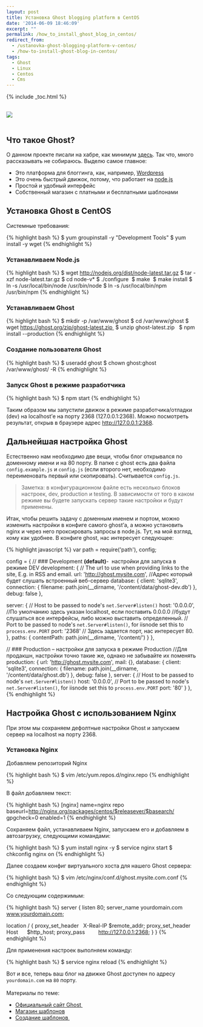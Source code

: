 ```yaml
---
layout: post
title: Установка Ghost blogging platform в CentOS
date: '2014-06-09 18:46:09'
excerpt: ""
permalink: /how_to_install_ghost_blog_in_centos/
redirect_from:
  - /ustanovka-ghost-blogging-platform-v-centos/
  - /how-to-install-ghost-blog-in-centos/
tags:
  - Ghost
  - Linux
  - Centos
  - Cms
---
```


{% include _toc.html %}

<br>
<img src="https://farm1.staticflickr.com/761/21466116380_27b5eb901e_o.jpg">
<br>
<br>

## Что такое Ghost?
О данном проекте писали на хабре, как минимум <a href="http://habrahabr.ru/post/197546/" target="_blank">здесь</a>. Так что, много рассказывать не собираюсь. Выделю самое главное:

* Это платформа для блоггинга, как, например, <a href="http://wordpress.org" target="_blank">Wordpress</a>
* Это очень быстрый движок, потому, что работает на <a href="http://nodejs.org/" target="_blank">node.js</a>
* Простой и удобный интерфейс
* Собственный магазин с платными и бесплатными шаблонами

## Установка Ghost в CentOS

Системные требования:

{% highlight bash %}
$ yum groupinstall -y "Development Tools"
$ yum install -y wget
{% endhighlight %}

### Устанавливаем Node.js

{% highlight bash %}
$ wget http://nodejs.org/dist/node-latest.tar.gz
$ tar -xzf node-latest.tar.gz
$ cd node-v*
$ ./configure 
$ make 
$ make install
$ ln -s /usr/local/bin/node /usr/bin/node
$ ln -s /usr/local/bin/npm /usr/bin/npm
{% endhighlight %}

### Устанавливаем Ghost

{% highlight bash %}
$ mkdir -p /var/www/ghost
$ cd /var/www/ghost
$ wget https://ghost.org/zip/ghost-latest.zip 
$ unzip ghost-latest.zip  
$ npm install --production
{% endhighlight %}

### Создание пользователя Ghost

{% highlight bash %}
$ useradd ghost
$ chown ghost:ghost /var/www/ghost/ -R
{% endhighlight %}

### Запуск Ghost в режиме разработчика

{% highlight bash %}
$ npm start
{% endhighlight %}

Таким образом мы запустили движок в режиме разработчика/отладки (dev) на localhost’е на порту 2368 (127.0.0.1:2368). Можно посмотреть результат, открыв в браузере адрес <a href="http://127.0.0.1:2368">http://127.0.0.1:2368</a>.

## Дальнейшая настройка Ghost

Естественно нам необходимо две вещи, чтобы блог открывался по доменному имени и на 80 порту. В папке с ghost есть два файла `config.example.js` и `config.js` (если второго нет, необходимо переименовать первый или скопировать). Считывается `config.js`.

> Заметка: в конфигурационном файле есть несколько блоков настроек, dev, production и testing. В зависимости от того в каком режиме вы будете запускать сервер такие настройки и будут применены.

Итак, чтобы решить задачу с доменным именем и портом, можно изменить настройки в конфиге самого ghost’а, а можно установить nginx и через него проксировать запросы в node.js. Тут, на мой взгляд, кому как удобнее. В конфиге ghost, нас интересует следующее:

{% highlight javascript %}
var path = require('path'),
config;

config = {
// ### Development **(default)**-  настройки для запуска в режиме DEV
development: {
// The url to use when providing links to the site, E.g. in RSS and email.
url: 'http://ghost.mysite.com', //Адрес который будет слушать встроенный веб-сервер
database: {
client: 'sqlite3',
connection: {
filename: path.join(__dirname, '/content/data/ghost-dev.db')
},
debug: false
},

server: {
// Host to be passed to node's `net.Server#listen()`
host: '0.0.0.0', //По умолчанию здесь указан localhost, если поставить 0.0.0.0
//будут слушаться все интерфейсы, либо можно выставить определенный.
// Port to be passed to node's `net.Server#listen()`, for iisnode set this to `process.env.PORT`
port: '2368' // Здесь задается порт, нас интересует 80.
},
paths: {
contentPath: path.join(__dirname, '/content/')
}
},

// ### Production – настройки для запуска в режиме Production
//Для продакшн, настройки точно такие же, однако не забывайте их поменять
production: {
url: 'http://ghost.mysite.com',
mail: {},
database: {
client: 'sqlite3',
connection: {
filename: path.join(__dirname, '/content/data/ghost.db')
},
debug: false
},
server: {
// Host to be passed to node's `net.Server#listen()`
host: '0.0.0.0',
// Port to be passed to node's `net.Server#listen()`, for iisnode set this to `process.env.PORT`
port: '80'
}
},
{% endhighlight %}

## Настройка Ghost с использованием Nginx

При этом мы сохраняем дефолтные настройки Ghost и запускаем сервер на localhost на порту 2368.

### Установка Nginx

Добавляем репозиторий Nginx

{% highlight bash %}
$ vim /etc/yum.repos.d/nginx.repo
{% endhighlight %}

В файл добавляем текст:

{% highlight bash %}
[nginx]
name=nginx repo
baseurl=http://nginx.org/packages/centos/$releasever/$basearch/
gpgcheck=0
enabled=1
{% endhighlight %}

Сохраняем файл, устанавливаем Nginx, запускаем его и добавляем в автозагрузку, следующими командами:

{% highlight bash %}
$ yum install nginx -y
$ service nginx start
$ chkconfig nginx on
{% endhighlight %}

Далее создаем конфиг виртуального хоста для нашего Ghost сервера:

{% highlight bash %}
$ vim /etc/nginx/conf.d/ghost.mysite.com.conf
{% endhighlight %}

Со следующим содержимым:

{% highlight bash %}
server {
  listen 80;
  server_name yourdomain.com www.yourdomain.com;

  location / {
    proxy_set_header   X-Real-IP $remote_addr;
    proxy_set_header   Host      $http_host;
    proxy_pass         http://127.0.0.1:2368;
  }
}
{% endhighlight %}

Для применения настроек выполняем команду:

{% highlight bash %}
$ service nginx reload
{% endhighlight %}

Вот и все, теперь ваш блог на движке Ghost доступен по адресу `yourdomain.com` на `80` порту.
<br>
<br>
Материалы по теме:

* <a href="https://ghost.org/" target="_blank">Официальный сайт Ghost </a>
* <a href="http://marketplace.ghost.org/" target="_blank">Магазин шаблонов</a>
* <a href="https://github.com/polygonix/GhostBacker" target="_blank">Создание шаблонов </a>
